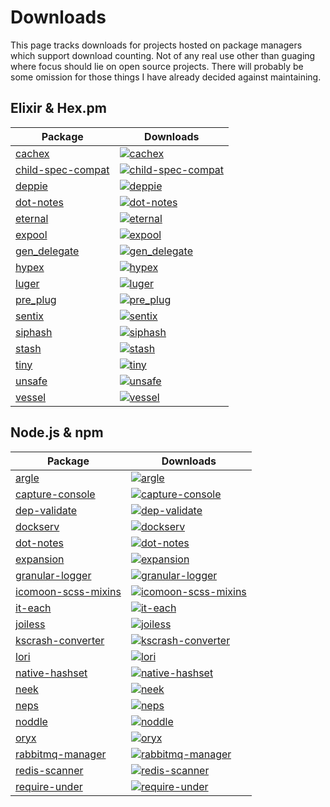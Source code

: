 # Downloads

This page tracks downloads for projects hosted on package managers which support download counting. Not of any real use other than guaging where focus should lie on open source projects. There will probably be some omission for those things I have already decided against maintaining.

## Elixir & Hex.pm

| Package                                                           | Downloads                                                                                                                                  |
| ----------------------------------------------------------------- | ------------------------------------------------------------------------------------------------------------------------------------------ |
| [cachex](https://github.com/whitfin/cachex)                       | [![cachex](https://img.shields.io/hexpm/dt/cachex.svg?style=flat-square)](https://hex.pm/packages/cachex)                                  |
| [child-spec-compat](https://github.com/whitfin/child-spec-compat) | [![child-spec-compat](https://img.shields.io/hexpm/dt/child_spec_compat.svg?style=flat-square)](https://hex.pm/packages/child_spec_compat) |
| [deppie](https://github.com/whitfin/deppie)                       | [![deppie](https://img.shields.io/hexpm/dt/deppie.svg?style=flat-square)](https://hex.pm/packages/deppie)                                  |
| [dot-notes](https://github.com/whitfin/dot-notes)                 | [![dot-notes](https://img.shields.io/hexpm/dt/dot_notes.svg?style=flat-square)](https://hex.pm/packages/dot_notes)                         |
| [eternal](https://github.com/whitfin/eternal)                     | [![eternal](https://img.shields.io/hexpm/dt/eternal.svg?style=flat-square)](https://hex.pm/packages/eternal)                               |
| [expool](https://github.com/whitfin/expool)                       | [![expool](https://img.shields.io/hexpm/dt/expool.svg?style=flat-square)](https://hex.pm/packages/expool)                                  |
| [gen_delegate](https://github.com/whitfin/gen_delegate)           | [![gen_delegate](https://img.shields.io/hexpm/dt/gen_delegate.svg?style=flat-square)](https://hex.pm/packages/gen_delegate)                |
| [hypex](https://github.com/whitfin/hypex)                         | [![hypex](https://img.shields.io/hexpm/dt/hypex.svg?style=flat-square)](https://hex.pm/packages/hypex)                                     |
| [luger](https://github.com/whitfin/luger)                         | [![luger](https://img.shields.io/hexpm/dt/luger.svg?style=flat-square)](https://hex.pm/packages/luger)                                     |
| [pre_plug](https://github.com/whitfin/pre_plug)                   | [![pre_plug](https://img.shields.io/hexpm/dt/pre_plug.svg?style=flat-square)](https://hex.pm/packages/pre_plug)                            |
| [sentix](https://github.com/whitfin/sentix)                       | [![sentix](https://img.shields.io/hexpm/dt/sentix.svg?style=flat-square)](https://hex.pm/packages/sentix)                                  |
| [siphash](https://github.com/whitfin/siphash)                     | [![siphash](https://img.shields.io/hexpm/dt/siphash.svg?style=flat-square)](https://hex.pm/packages/siphash)                               |
| [stash](https://github.com/whitfin/stash)                         | [![stash](https://img.shields.io/hexpm/dt/stash.svg?style=flat-square)](https://hex.pm/packages/stash)                                     |
| [tiny](https://github.com/whitfin/tiny)                           | [![tiny](https://img.shields.io/hexpm/dt/tiny.svg?style=flat-square)](https://hex.pm/packages/tiny)                                        |
| [unsafe](https://github.com/whitfin/unsafe)                       | [![unsafe](https://img.shields.io/hexpm/dt/unsafe.svg?style=flat-square)](https://hex.pm/packages/unsafe)                                  |
| [vessel](https://github.com/whitfin/vessel)                       | [![vessel](https://img.shields.io/hexpm/dt/vessel.svg?style=flat-square)](https://hex.pm/packages/vessel)                                  |

## Node.js & npm

| Package                                                               | Downloads                                                                                                                                            |
| --------------------------------------------------------------------- | ---------------------------------------------------------------------------------------------------------------------------------------------------- |
| [argle](https://github.com/whitfin/argle)                             | [![argle](https://img.shields.io/npm/dt/argle.svg?style=flat-square)](https://www.npmjs.com/package/argle)                                           |
| [capture-console](https://github.com/whitfin/capture-console)         | [![capture-console](https://img.shields.io/npm/dt/capture-console.svg?style=flat-square)](https://www.npmjs.com/package/capture-console)             |
| [dep-validate](https://github.com/whitfin/dep-validate)               | [![dep-validate](https://img.shields.io/npm/dt/dep-validate.svg?style=flat-square)](https://www.npmjs.com/package/dep-validate)                      |
| [dockserv](https://github.com/whitfin/dockserv)                       | [![dockserv](https://img.shields.io/npm/dt/dockserv.svg?style=flat-square)](https://www.npmjs.com/package/dockserv)                                  |
| [dot-notes](https://github.com/whitfin/dot-notes)                     | [![dot-notes](https://img.shields.io/npm/dt/dot-notes.svg?style=flat-square)](https://www.npmjs.com/package/dot-notes)                               |
| [expansion](https://github.com/whitfin/expansion)                     | [![expansion](https://img.shields.io/npm/dt/expansion.svg?style=flat-square)](https://www.npmjs.com/package/expansion)                               |
| [granular-logger](https://github.com/whitfin/granular-logger)         | [![granular-logger](https://img.shields.io/npm/dt/granular-logger.svg?style=flat-square)](https://www.npmjs.com/package/granular-logger)             |
| [icomoon-scss-mixins](https://github.com/whitfin/icomoon-scss-mixins) | [![icomoon-scss-mixins](https://img.shields.io/npm/dt/icomoon-scss-mixins.svg?style=flat-square)](https://www.npmjs.com/package/icomoon-scss-mixins) |
| [it-each](https://github.com/whitfin/it-each)                         | [![it-each](https://img.shields.io/npm/dt/it-each.svg?style=flat-square)](https://www.npmjs.com/package/it-each)                                     |
| [joiless](https://github.com/whitfin/joiless)                         | [![joiless](https://img.shields.io/npm/dt/joiless.svg?style=flat-square)](https://www.npmjs.com/package/joiless)                                     |
| [kscrash-converter](https://github.com/whitfin/kscrash-converter)     | [![kscrash-converter](https://img.shields.io/npm/dt/kscrash-converter.svg?style=flat-square)](https://www.npmjs.com/package/kscrash-converter)       |
| [lori](https://github.com/whitfin/lori)                               | [![lori](https://img.shields.io/npm/dt/lori.svg?style=flat-square)](https://www.npmjs.com/package/lori)                                              |
| [native-hashset](https://github.com/whitfin/native-hashset)           | [![native-hashset](https://img.shields.io/npm/dt/native-hashset.svg?style=flat-square)](https://www.npmjs.com/package/native-hashset)                |
| [neek](https://github.com/whitfin/neek)                               | [![neek](https://img.shields.io/npm/dt/neek.svg?style=flat-square)](https://www.npmjs.com/package/neek)                                              |
| [neps](https://github.com/whitfin/neps)                               | [![neps](https://img.shields.io/npm/dt/neps.svg?style=flat-square)](https://www.npmjs.com/package/neps)                                              |
| [noddle](https://github.com/whitfin/noddle)                           | [![noddle](https://img.shields.io/npm/dt/noddle.svg?style=flat-square)](https://www.npmjs.com/package/noddle)                                        |
| [oryx](https://github.com/whitfin/oryx)                               | [![oryx](https://img.shields.io/npm/dt/oryx.svg?style=flat-square)](https://www.npmjs.com/package/oryx)                                              |
| [rabbitmq-manager](https://github.com/whitfin/rabbitmq-manager)       | [![rabbitmq-manager](https://img.shields.io/npm/dt/rabbitmq-manager.svg?style=flat-square)](https://www.npmjs.com/package/rabbitmq-manager)          |
| [redis-scanner](https://github.com/whitfin/redis-scanner)             | [![redis-scanner](https://img.shields.io/npm/dt/redis-scanner.svg?style=flat-square)](https://www.npmjs.com/package/redis-scanner)                   |
| [require-under](https://github.com/whitfin/require-under)             | [![require-under](https://img.shields.io/npm/dt/require-under.svg?style=flat-square)](https://www.npmjs.com/package/require-under)                   |
